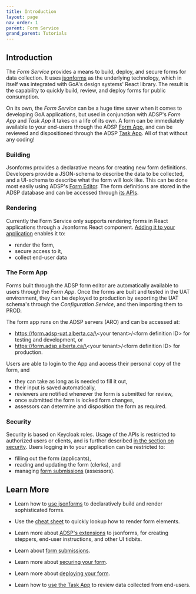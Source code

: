 ```yaml
---
title: Introduction
layout: page
nav_order: 1
parent: Form Service
grand_parent: Tutorials
---
```


## Introduction

The _Form Service_ provides a means to build, deploy, and secure forms for data collection. It uses [jsonforms](https://jsonforms.io/) as the underlying technology, which in itself was integrated with GoA's design systems' React library. The result is the capability to quickly build, review, and deploy forms for public consumption.

On its own, the _Form Service_ can be a huge time saver when it comes to developing GoA applications, but used in conjunction with ADSP's _Form App_ and _Task App_ it takes on a life of its own. A form can be immediately available to your end-users through the ADSP [Form App](/adsp-monorepo/tutorials/form-service/form-app.html), and can be reviewed and dispositioned through the ADSP [Task App](/adsp-monorepo/tutorials/task-service/task-app.html). All of that without any coding!

### Building

Jsonforms provides a declarative means for creating new form definitions. Developers provide a JSON-schema to describe the data to be collected, and a UI-schema to describe what the form will look like. This can be done most easily using ADSP's [Form Editor](/adsp-monorepo/tutorials/form-service/building-forms.html). The form definitions are stored in the ADSP database and can be accessed through [its APIs](https://api.adsp-uat.alberta.ca/autotest/?urls.primaryName=Form%20service#).

### Rendering

Currently the Form Service only supports rendering forms in React applications through a Jsonforms React component. [Adding it to your application](/adsp-monorepo/tutorials/form-service/integration.html) enables it to:

- render the form,
- secure access to it,
- collect end-user data

### The Form App

Forms built through the ADSP form editor are automatically available to users through the _Form App_. Once the forms are built and tested in the UAT environment, they can be deployed to production by exporting the UAT schema's through the _Configuration Service_, and then importing them to PROD.

The form app runs on the ADSP servers (ARO) and can be accessed at:

- https://form.adsp-uat.alberta.ca/\<your tenant\>/\<form definition ID\> for testing and development, or
- https://form.adsp.alberta.ca/\<your tenant\>/\<form definition ID\> for production.

Users are able to login to the App and access their personal copy of the form, and

- they can take as long as is needed to fill it out,
- their input is saved automatically,
- reviewers are notified whenever the form is submitted for review,
- once submitted the form is locked form changes,
- assessors can determine and disposition the form as required.

### Security

Security is based on Keycloak roles. Usage of the APIs is restricted to authorized users or clients, and is further described [in the section on security](/adsp-monorepo/tutorials/form-service/security.html). Users logging in to your application can be restricted to:

- filling out the form (applicants),
- reading and updating the form (clerks), and
- managing [form submissions](/adsp-monorepo/tutorials/form-service/form-submissions.html) (assessors).

## Learn More

- Learn how to [use jsonforms](https://jsonforms.io/) to declaratively build and render sophisticated forms.

- Use the [cheat sheet](/adsp-monorepo/tutorials/form-service/cheat-sheet.html) to quickly lookup how to render form elements.

- Learn more about [ADSP's extensions](/adsp-monorepo/tutorials/form-service/building-forms.html) to jsonforms, for creating steppers, end-user instructions, and other UI tidbits.

- Learn about [form submissions](/adsp-monorepo/tutorials/form-service/form-submissions.html).

- Learn more about [securing your form](/adsp-monorepo/tutorials/form-service/security.html).

- Learn more about [deploying your form](/adsp-monorepo/tutorials/form-service/form-app.html).

- Learn how to [use the Task App](/adsp-monorepo/tutorials/task-service/task-app.html) to review data collected from end-users.
